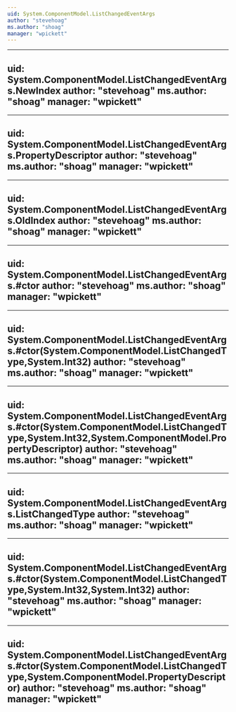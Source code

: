 ```yaml
---
uid: System.ComponentModel.ListChangedEventArgs
author: "stevehoag"
ms.author: "shoag"
manager: "wpickett"
---
```


---
uid: System.ComponentModel.ListChangedEventArgs.NewIndex
author: "stevehoag"
ms.author: "shoag"
manager: "wpickett"
---

---
uid: System.ComponentModel.ListChangedEventArgs.PropertyDescriptor
author: "stevehoag"
ms.author: "shoag"
manager: "wpickett"
---

---
uid: System.ComponentModel.ListChangedEventArgs.OldIndex
author: "stevehoag"
ms.author: "shoag"
manager: "wpickett"
---

---
uid: System.ComponentModel.ListChangedEventArgs.#ctor
author: "stevehoag"
ms.author: "shoag"
manager: "wpickett"
---

---
uid: System.ComponentModel.ListChangedEventArgs.#ctor(System.ComponentModel.ListChangedType,System.Int32)
author: "stevehoag"
ms.author: "shoag"
manager: "wpickett"
---

---
uid: System.ComponentModel.ListChangedEventArgs.#ctor(System.ComponentModel.ListChangedType,System.Int32,System.ComponentModel.PropertyDescriptor)
author: "stevehoag"
ms.author: "shoag"
manager: "wpickett"
---

---
uid: System.ComponentModel.ListChangedEventArgs.ListChangedType
author: "stevehoag"
ms.author: "shoag"
manager: "wpickett"
---

---
uid: System.ComponentModel.ListChangedEventArgs.#ctor(System.ComponentModel.ListChangedType,System.Int32,System.Int32)
author: "stevehoag"
ms.author: "shoag"
manager: "wpickett"
---

---
uid: System.ComponentModel.ListChangedEventArgs.#ctor(System.ComponentModel.ListChangedType,System.ComponentModel.PropertyDescriptor)
author: "stevehoag"
ms.author: "shoag"
manager: "wpickett"
---
